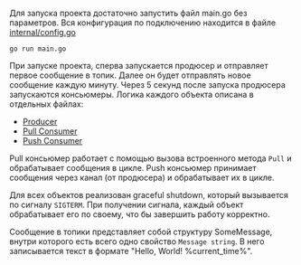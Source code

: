 Для запуска проекта достаточно запустить файл main.go без параметров.
Вся конфигурация по подключению находится в файле [internal/config.go](internal/config.go)
```shell
go run main.go
```

При запуске проекта, сперва запускается продюсер и отправляет первое сообщение в топик.
Далее он будет отправлять новое сообщение каждую минуту.
Через 5 секунд после запуска продюсера запускаются консьюмеры.
Логика каждого объекта описана в отдельных файлах:
- [Producer](internal/producer.go)
- [Pull Consumer](internal/consumer-pull.go)
- [Push Consumer](internal/consumer-push.go)

Pull консьюмер работает с помощью вызова встроенного метода `Pull` и обрабатывает сообщения в цикле.
Push консьюмер принимает сообщения через канал (от продюсера) и обрабатывает их в цикле.

Для всех объектов реализован graceful shutdown, который вызывается по сигналу `SIGTERM`.
При получении сигнала, каждый объект обрабатывает его по своему, что бы завершить работу корректно.

Сообщение в топики представляет собой структуру SomeMessage, внутри которого есть всего одно свойство `Message string`.
В него записывается текст в формате "Hello, World! %current_time%".

